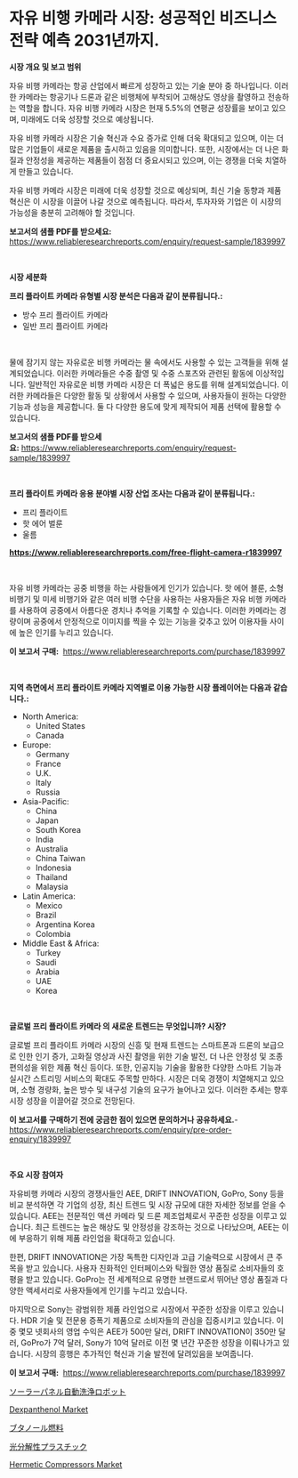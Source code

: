 <p><h1>자유 비행 카메라 시장: 성공적인 비즈니스 전략 예측 2031년까지.</h1></p><p><strong>시장 개요 및 보고 범위</strong></p>
<p><p>자유 비행 카메라는 항공 산업에서 빠르게 성장하고 있는 기술 분야 중 하나입니다. 이러한 카메라는 항공기나 드론과 같은 비행체에 부착되어 고해상도 영상을 촬영하고 전송하는 역할을 합니다. 자유 비행 카메라 시장은 현재 5.5%의 연평균 성장률을 보이고 있으며, 미래에도 더욱 성장할 것으로 예상됩니다.</p><p>자유 비행 카메라 시장은 기술 혁신과 수요 증가로 인해 더욱 확대되고 있으며, 이는 더 많은 기업들이 새로운 제품을 출시하고 있음을 의미합니다. 또한, 시장에서는 더 나은 화질과 안정성을 제공하는 제품들이 점점 더 중요시되고 있으며, 이는 경쟁을 더욱 치열하게 만들고 있습니다.</p><p>자유 비행 카메라 시장은 미래에 더욱 성장할 것으로 예상되며, 최신 기술 동향과 제품 혁신은 이 시장을 이끌어 나갈 것으로 예측됩니다. 따라서, 투자자와 기업은 이 시장의 가능성을 충분히 고려해야 할 것입니다.</p></p>
<p><strong>보고서의 샘플 PDF를 받으세요:</strong> <a href="https://www.reliableresearchreports.com/enquiry/request-sample/1839997">https://www.reliableresearchreports.com/enquiry/request-sample/1839997</a></p>
<p>&nbsp;</p>
<p><strong>시장 세분화</strong></p>
<p><strong>프리 플라이트 카메라 유형별 시장 분석은 다음과 같이 분류됩니다.:</strong></p>
<p><ul><li>방수 프리 플라이트 카메라</li><li>일반 프리 플라이트 카메라</li></ul></p>
<p>&nbsp;</p>
<p><p>물에 잠기지 않는 자유로운 비행 카메라는 물 속에서도 사용할 수 있는 고객들을 위해 설계되었습니다. 이러한 카메라들은 수중 촬영 및 수중 스포츠와 관련된 활동에 이상적입니다. 일반적인 자유로운 비행 카메라 시장은 더 폭넓은 용도를 위해 설계되었습니다. 이러한 카메라들은 다양한 활동 및 상황에서 사용할 수 있으며, 사용자들이 원하는 다양한 기능과 성능을 제공합니다. 둘 다 다양한 용도에 맞게 제작되어 제품 선택에 활용할 수 있습니다.</p></p>
<p><strong>보고서의 샘플 PDF를 받으세요:</strong>&nbsp;<a href="https://www.reliableresearchreports.com/enquiry/request-sample/1839997">https://www.reliableresearchreports.com/enquiry/request-sample/1839997</a></p>
<p>&nbsp;</p>
<p><strong> 프리 플라이트 카메라 응용 분야별 시장 산업 조사는 다음과 같이 분류됩니다.:</strong></p>
<p><ul><li>프리 플라이트</li><li>핫 에어 벌룬</li><li>울름</li></ul></p>
<p><strong><a href="https://www.reliableresearchreports.com/free-flight-camera-r1839997">https://www.reliableresearchreports.com/free-flight-camera-r1839997</a></strong></p>
<p>&nbsp;</p>
<p><p>자유 비행 카메라는 공중 비행을 하는 사람들에게 인기가 있습니다. 핫 에어 블룬, 소형 비행기 및 미세 비행기와 같은 여러 비행 수단을 사용하는 사용자들은 자유 비행 카메라를 사용하여 공중에서 아름다운 경치나 추억을 기록할 수 있습니다. 이러한 카메라는 경량이며 공중에서 안정적으로 이미지를 찍을 수 있는 기능을 갖추고 있어 이용자들 사이에 높은 인기를 누리고 있습니다.</p></p>
<p><strong>이 보고서 구매:</strong>&nbsp; <a href="https://www.reliableresearchreports.com/purchase/1839997">https://www.reliableresearchreports.com/purchase/1839997</a></p>
<p>&nbsp;</p>
<p><strong>지역 측면에서 프리 플라이트 카메라 지역별로 이용 가능한 시장 플레이어는 다음과 같습니다.:</strong></p>
<p><ul>
    <li>
        North America:
        <ul>
            <li>United States</li>
            <li>Canada</li>
        </ul>
    </li>
    <li>
        Europe:
        <ul>
            <li>Germany</li>
            <li>France</li>
            <li>U.K.</li>
            <li>Italy</li>
            <li>Russia</li>
        </ul>
    </li>
    <li>
        Asia-Pacific:
        <ul>
            <li>China</li>
            <li>Japan</li>
            <li>South Korea</li>
            <li>India</li>
            <li>Australia</li>
            <li>China Taiwan</li>
            <li>Indonesia</li>
            <li>Thailand</li>
            <li>Malaysia</li>
        </ul>
    </li>
    <li>
        Latin America:
        <ul>
            <li>Mexico</li>
            <li>Brazil</li>
            <li>Argentina Korea</li>
            <li>Colombia</li>
        </ul>
    </li>
    <li>
        Middle East & Africa:
        <ul>
            <li>Turkey</li>
            <li>Saudi</li>
            <li>Arabia</li>
            <li>UAE</li>
            <li>Korea</li>
        </ul>
    </li>
    </ul></p>
<p>&nbsp;</p>
<p><strong>글로벌 프리 플라이트 카메라 의 새로운 트렌드는 무엇입니까? 시장?</strong></p>
<p><p>글로벌 프리 플라이트 카메라 시장의 신흥 및 현재 트렌드는 스마트폰과 드론의 보급으로 인한 인기 증가, 고화질 영상과 사진 촬영을 위한 기술 발전, 더 나은 안정성 및 조종 편의성을 위한 제품 혁신 등이다. 또한, 인공지능 기술을 활용한 다양한 스마트 기능과 실시간 스트리밍 서비스의 확대도 주목할 만하다. 시장은 더욱 경쟁이 치열해지고 있으며, 소형 경량화, 높은 방수 및 내구성 기술의 요구가 늘어나고 있다. 이러한 추세는 향후 시장 성장을 이끌어갈 것으로 전망된다.</p></p>
<p><strong>이 보고서를 구매하기 전에 궁금한 점이 있으면 문의하거나 공유하세요.</strong>- <a href="https://www.reliableresearchreports.com/enquiry/pre-order-enquiry/1839997">https://www.reliableresearchreports.com/enquiry/pre-order-enquiry/1839997</a></p>
<p>&nbsp;</p>
<p><strong>주요 시장 참여자</strong></p>
<p><p>자유비행 카메라 시장의 경쟁사들인 AEE, DRIFT INNOVATION, GoPro, Sony 등을 비교 분석하면 각 기업의 성장, 최신 트렌드 및 시장 규모에 대한 자세한 정보를 얻을 수 있습니다. AEE는 전문적인 액션 카메라 및 드론 제조업체로서 꾸준한 성장을 이루고 있습니다. 최근 트렌드는 높은 해상도 및 안정성을 강조하는 것으로 나타났으며, AEE는 이에 부응하기 위해 제품 라인업을 확대하고 있습니다.</p><p>한편, DRIFT INNOVATION은 가장 독특한 디자인과 고급 기술력으로 시장에서 큰 주목을 받고 있습니다. 사용자 친화적인 인터페이스와 탁월한 영상 품질로 소비자들의 호평을 받고 있습니다. GoPro는 전 세계적으로 유명한 브랜드로서 뛰어난 영상 품질과 다양한 액세서리로 사용자들에게 인기를 누리고 있습니다.</p><p>마지막으로 Sony는 광범위한 제품 라인업으로 시장에서 꾸준한 성장을 이루고 있습니다. HDR 기술 및 전문용 증폭기 제품으로 소비자들의 관심을 집중시키고 있습니다. 이 중 몇모 넷회사의 영업 수익은 AEE가 500만 달러, DRIFT INNOVATION이 350만 달러, GoPro가 7억 달러, Sony가 10억 달러로 이전 몇 년간 꾸준한 성장을 이뤄나가고 있습니다. 시장의 흥행은 추가적인 혁신과 기술 발전에 달려있음을 보여줍니다.</p></p>
<p><strong>이 보고서 구매:</strong>&nbsp;&nbsp;<a href="https://www.reliableresearchreports.com/purchase/1839997">https://www.reliableresearchreports.com/purchase/1839997</a></p>
<p><p><a href="https://github.com/SantosDicki04/Market-Research-Report-List-1/blob/main/510079839161.md">ソーラーパネル自動洗浄ロボット</a></p><p><a href="https://shimmer-gardenia-37a.notion.site/Dexpanthenol-Market-Size-and-Market-Trends-Complete-Industry-Overview-2024-to-2031-23919eee32d544a180354dabdf57cc94">Dexpanthenol Market</a></p><p><a href="https://medium.com/@arimuller2009/%E3%83%96%E3%82%BF%E3%83%8E%E3%83%BC%E3%83%AB%E7%87%83%E6%96%99%E5%B8%82%E5%A0%B4%E3%81%AE%E5%88%86%E6%9E%90-%E3%82%B0%E3%83%AD%E3%83%BC%E3%83%90%E3%83%AB%E7%94%A3%E6%A5%AD%E3%81%AE%E5%B1%95%E6%9C%9B%E3%81%A8%E4%BA%88%E6%B8%AC-2024%E5%B9%B4%E3%81%8B%E3%82%892031%E5%B9%B4%E3%81%BE%E3%81%A7-14a70c67d19b">ブタノール燃料</a></p><p><a href="https://medium.com/@reyeshowell655/%E5%85%89%E5%88%86%E8%A7%A3%E6%80%A7%E3%83%97%E3%83%A9%E3%82%B9%E3%83%81%E3%83%83%E3%82%AF%E5%B8%82%E5%A0%B4%E5%B1%95%E6%9C%9B-%E6%A5%AD%E7%95%8C%E6%A6%82%E8%A6%81%E3%81%A8%E4%BA%88%E6%B8%AC-2024%E5%B9%B4%E3%81%8B%E3%82%892031%E5%B9%B4-4653b54df4b0">光分解性プラスチック</a></p><p><a href="https://view.publitas.com/reportprime-1/decoding-hermetic-compressors-market-metrics-market-share-trends-and-growth-patterns/">Hermetic Compressors Market</a></p></p>